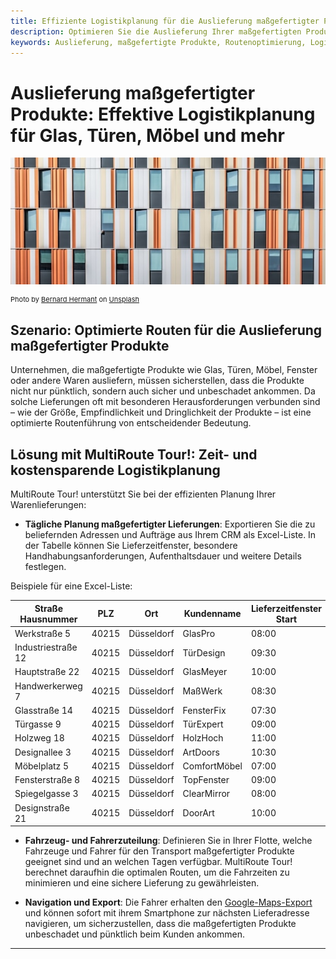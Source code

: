 ```yaml
---
title: Effiziente Logistikplanung für die Auslieferung maßgefertigter Produkte wie Glas, Türen und mehr
description: Optimieren Sie die Auslieferung Ihrer maßgefertigten Produkte wie Glas, Türen, Möbel, Fenster und andere Waren mit präziser Einsatzplanung und Routenoptimierung. Stellen Sie sicher, dass Ihre Produkte sicher und pünktlich ankommen.
keywords: Auslieferung, maßgefertigte Produkte, Routenoptimierung, Logistikplanung, schnelle Lieferung, Glasauslieferung, Türlieferung, Möbel, Fenster, MultiRoute Tour
---
```


# Auslieferung maßgefertigter Produkte: Effektive Logistikplanung für Glas, Türen, Möbel und mehr

![!](assets/gebaeude.jpg "Effiziente Logistikplanug für Glas, Fenster, Türen")

<div style="font-size: 11px">
Photo by <a href="https://unsplash.com/@bernardhermant?utm_content=creditCopyText&utm_medium=referral&utm_source=unsplash">Bernard Hermant</a> on <a href="https://unsplash.com/photos/white-and-orange-building-CqIXtyyrNVg?utm_content=creditCopyText&utm_medium=referral&utm_source=unsplash">Unsplash</a></div>
  
## Szenario: Optimierte Routen für die Auslieferung maßgefertigter Produkte

Unternehmen, die maßgefertigte Produkte wie Glas, Türen, Möbel, Fenster oder andere Waren ausliefern, müssen sicherstellen, dass die Produkte nicht nur pünktlich, sondern auch sicher und unbeschadet ankommen. Da solche Lieferungen oft mit besonderen Herausforderungen verbunden sind – wie der Größe, Empfindlichkeit und Dringlichkeit der Produkte – ist eine optimierte Routenführung von entscheidender Bedeutung.

## Lösung mit MultiRoute Tour!: Zeit- und kostensparende Logistikplanung

MultiRoute Tour! unterstützt Sie bei der effizienten Planung Ihrer Warenlieferungen:

* **Tägliche Planung maßgefertigter Lieferungen**: Exportieren Sie die zu beliefernden Adressen und Aufträge aus Ihrem CRM als Excel-Liste. In der Tabelle können Sie Lieferzeitfenster, besondere Handhabungsanforderungen, Aufenthaltsdauer und weitere Details festlegen.

Beispiele für eine Excel-Liste:

| Straße Hausnummer | PLZ  | Ort        | Kundenname  | Lieferzeitfenster Start | Lieferzeitfenster Ende | Aufenthaltsdauer (Sek.) | Wochentag |
|------------------|------|------------|-------------|-------------------------|------------------------|-------------------------|-----------|
| Werkstraße 5      | 40215| Düsseldorf | GlasPro     | 08:00                   | 11:00                  | 3600                    | Mo        |
| Industriestraße 12| 40215| Düsseldorf | TürDesign   | 09:30                   | 12:30                  | 3600                    | Mo        |
| Hauptstraße 22    | 40215| Düsseldorf | GlasMeyer   | 10:00                   | 13:00                  | 3600                    | Di        |
| Handwerkerweg 7   | 40215| Düsseldorf | MaßWerk     | 08:30                   | 10:00                  | 3600                    | Fr        |
| Glasstraße 14     | 40215| Düsseldorf | FensterFix  | 07:30                   | 10:00                  | 3600                    | Mi        |
| Türgasse 9        | 40215| Düsseldorf | TürExpert   | 09:00                   | 12:00                  | 3600                    | Mi        |
| Holzweg 18        | 40215| Düsseldorf | HolzHoch    | 11:00                   | 14:00                  | 3600                    | Do        |
| Designallee 3     | 40215| Düsseldorf | ArtDoors    | 10:30                   | 13:00                  | 3600                    | Do        |
| Möbelplatz 5      | 40215| Düsseldorf | ComfortMöbel| 07:00                   | 09:30                  | 3600                    | Di        |
| Fensterstraße 8   | 40215| Düsseldorf | TopFenster  | 09:00                   | 11:30                  | 3600                    | Do        |
| Spiegelgasse 3    | 40215| Düsseldorf | ClearMirror | 08:00                   | 10:00                  | 3600                    | Fr        |
| Designstraße 21   | 40215| Düsseldorf | DoorArt     | 10:00                   | 12:00                  | 3600                    | Fr        |

* **Fahrzeug- und Fahrerzuteilung**: Definieren Sie in Ihrer Flotte, welche Fahrzeuge und Fahrer für den Transport maßgefertigter Produkte geeignet sind und an welchen Tagen verfügbar. MultiRoute Tour! berechnet daraufhin die optimalen Routen, um die Fahrzeiten zu minimieren und eine sichere Lieferung zu gewährleisten.

* **Navigation und Export**: Die Fahrer erhalten den [Google-Maps-Export](../tour/#tour-exportieren) und können sofort mit ihrem Smartphone zur nächsten Lieferadresse navigieren, um sicherzustellen, dass die maßgefertigten Produkte unbeschadet und pünktlich beim Kunden ankommen.

---
